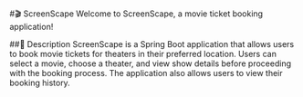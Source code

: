 #🎬 ScreenScape
Welcome to ScreenScape, a movie ticket booking application!

##📝 Description
ScreenScape is a Spring Boot application that allows users to book movie tickets for theaters in their preferred location.
Users can select a movie, choose a theater, and view show details before proceeding with the booking process.
The application also allows users to view their booking history.
